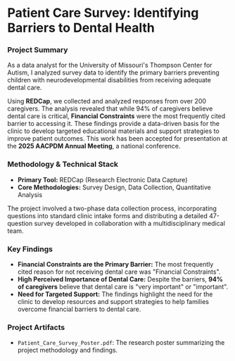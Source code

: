 # Patient Care Survey: Identifying Barriers to Dental Health

### Project Summary

As a data analyst for the University of Missouri's Thompson Center for Autism, I analyzed survey data to identify the primary barriers preventing children with neurodevelopmental disabilities from receiving adequate dental care.

Using **REDCap**, we collected and analyzed responses from over 200 caregivers. The analysis revealed that while 94% of caregivers believe dental care is critical, **Financial Constraints** were the most frequently cited barrier to accessing it. These findings provide a data-driven basis for the clinic to develop targeted educational materials and support strategies to improve patient outcomes. This work has been accepted for presentation at the **2025 AACPDM Annual Meeting**, a national conference.

### Methodology & Technical Stack

* **Primary Tool:** REDCap (Research Electronic Data Capture)
* **Core Methodologies:** Survey Design, Data Collection, Quantitative Analysis

The project involved a two-phase data collection process, incorporating questions into standard clinic intake forms and distributing a detailed 47-question survey developed in collaboration with a multidisciplinary medical team.

### Key Findings

* **Financial Constraints are the Primary Barrier:** The most frequently cited reason for not receiving dental care was "Financial Constraints".
* **High Perceived Importance of Dental Care:** Despite the barriers, **94% of caregivers** believe that dental care is "very important" or "important".
* **Need for Targeted Support:** The findings highlight the need for the clinic to develop resources and support strategies to help families overcome financial barriers to dental care.

### Project Artifacts

* `Patient_Care_Survey_Poster.pdf`: The research poster summarizing the project methodology and findings.
